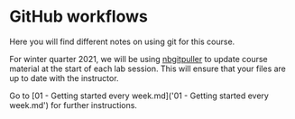 # GitHub workflows

Here you will find different notes on using git for this course.

For winter quarter 2021, we will be using [nbgitpuller](https://jupyterhub.github.io/nbgitpuller/topic/automatic-merging.html#topic-automatic-merging) to update course material at the start of each lab session. This will ensure that your files are up to date with the instructor.

Go to [01 - Getting started every week.md]('01 - Getting started every week.md') for further instructions.
